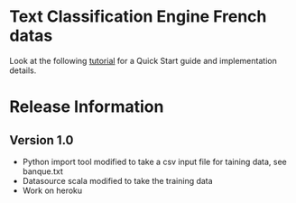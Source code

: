 # Text Classification Engine French datas

Look at the following [tutorial](https://docs.prediction.io/demo/textclassification/) for a Quick Start guide and implementation details.

# Release Information

## Version 1.0

- Python import tool modified to take a csv input file for taining data, see banque.txt 
- Datasource scala modified to take the training data
- Work on heroku


